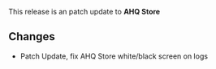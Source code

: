 This release is an patch update to **AHQ Store**

## Changes

- Patch Update, fix AHQ Store white/black screen on logs
